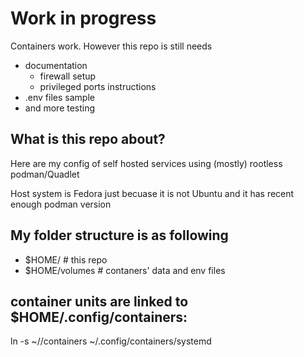 # Work in progress

Containers work. However this repo is still needs 
- documentation
  - firewall setup
  - privileged ports instructions
- .env files sample
- and more testing

## What is this repo about?
Here are my config of self hosted services using (mostly) rootless podman/Quadlet

Host system is Fedora just becuase it is not Ubuntu and it has recent enough podman version

## My folder structure is as following

- $HOME/<repo>  # this repo
- $HOME/volumes # contaners' data and env files

## container units are linked to $HOME/.config/containers:

ln -s ~/<repo>/containers ~/.config/containers/systemd
